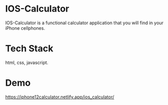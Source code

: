 # IOS-Calculator
IOS-Calculator is a functional calculator application that you will find in your iPhone cellphones.

# Tech Stack
html, css, javascript.

# Demo
https://iphone12calculator.netlify.app/ios_calculator/
